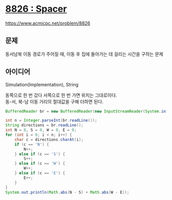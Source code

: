 # [8826 : Spacer](https://www.acmicpc.net/problem/8826)
https://www.acmicpc.net/problem/8826

## 문제
동서남북 이동 경로가 주어질 때, 이동 후 집에 돌아가는 데 걸리는 시간을 구하는 문제

## 아이디어
Simulation(Implementation), String

동쪽으로 한 번 갔다 서쪽으로 한 번 가면 위치는 그대로이다.  
동-서, 북-남 이동 거리의 절대값을 구해 더하면 된다.
```java
BufferedReader br = new BufferedReader(new InputStreamReader(System.in));

int n = Integer.parseInt(br.readLine());
String directions = br.readLine();
int N = 0, S = 0, W = 0, E = 0;
for (int i = 0; i < n; i++) {
    char c = directions.charAt(i);
    if (c == 'N') {
        N++;
    } else if (c == 'S') {
        S++;
    } else if (c == 'W') {
        W++;
    } else if (c == 'E') {
        E++;
    }
}
System.out.println(Math.abs(N - S) + Math.abs(W - E));
```